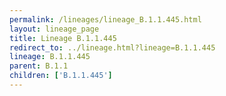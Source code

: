 ```yaml
---
permalink: /lineages/lineage_B.1.1.445.html
layout: lineage_page
title: Lineage B.1.1.445
redirect_to: ../lineage.html?lineage=B.1.1.445
lineage: B.1.1.445
parent: B.1.1
children: ['B.1.1.445']
---
```

